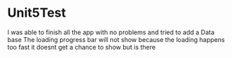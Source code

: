 # Unit5Test
I was able to finish all the app with no problems and tried to add a Data base
The loading progress bar will not show because the loading happens too fast it doesnt get a chance to show but is there
